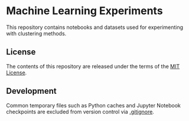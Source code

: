 # Machine Learning Experiments

This repository contains notebooks and datasets used for experimenting with clustering methods.

## License

The contents of this repository are released under the terms of the [MIT License](LICENSE).

## Development

Common temporary files such as Python caches and Jupyter Notebook checkpoints are excluded from version control via [.gitignore](.gitignore).
